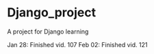 # Django_project
A project for Django learning

Jan 28: Finished vid. 107
Feb 02: Finished vid. 121
